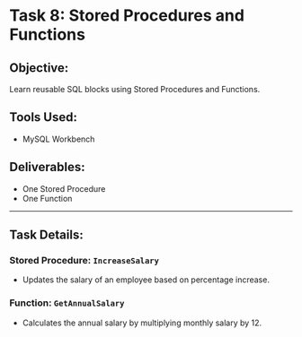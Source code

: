 # Task 8: Stored Procedures and Functions

##  Objective:
Learn reusable SQL blocks using Stored Procedures and Functions.

## Tools Used:
- MySQL Workbench

## Deliverables:
- One Stored Procedure
- One Function

---

## Task Details:

###  Stored Procedure: `IncreaseSalary`
- Updates the salary of an employee based on percentage increase.

###  Function: `GetAnnualSalary`
- Calculates the annual salary by multiplying monthly salary by 12.
